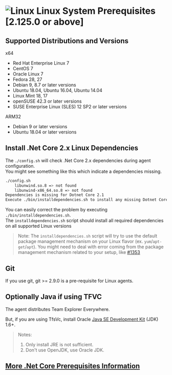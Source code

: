 

# ![Linux](../res/linux_med.png) Linux System Prerequisites [2.125.0 or above]

## Supported Distributions and Versions

x64
  - Red Hat Enterprise Linux 7
  - CentOS 7
  - Oracle Linux 7
  - Fedora 28, 27
  - Debian 9, 8.7 or later versions
  - Ubuntu 18.04, Ubuntu 16.04, Ubuntu 14.04
  - Linux Mint 18, 17
  - openSUSE 42.3 or later versions
  - SUSE Enterprise Linux (SLES) 12 SP2 or later versions

ARM32
  - Debian 9 or later versions
  - Ubuntu 18.04 or later versions

## Install .Net Core 2.x Linux Dependencies

The `./config.sh` will check .Net Core 2.x dependencies during agent configuration.  
You might see something like this which indicate a dependencies missing.
```bash
./config.sh
    libunwind.so.8 => not found
    libunwind-x86_64.so.8 => not found
Dependencies is missing for Dotnet Core 2.1
Execute ./bin/installdependencies.sh to install any missing Dotnet Core 2.1 dependencies.
```
You can easily correct the problem by executing `./bin/installdependencies.sh`.  
The `installdependencies.sh` script should install all required dependencies on all supported Linux versions   
> Note: The `installdependencies.sh` script will try to use the default package management mechanism on your Linux flavor (ex. `yum`/`apt-get`/`apt`). You might need to deal with error coming from the package management mechanism related to your setup, like [#1353](https://github.com/Microsoft/vsts-agent/issues/1353)

## Git

If you use git, git >= 2.9.0 is a pre-requisite for Linux agents.

## Optionally Java if using TFVC

The agent distributes Team Explorer Everywhere.

But, if you are using TfsVc, install Oracle [Java SE Development Kit](http://www.oracle.com/technetwork/java/javaseproducts/downloads/index.html) (JDK) 1.6+. 
> Notes:  
> 1. Only install JRE is not sufficient.  
> 2. Don't use OpenJDK, use Oracle JDK.  

## [More .Net Core Prerequisites Information](https://docs.microsoft.com/en-us/dotnet/core/linux-prerequisites?tabs=netcore2x)

